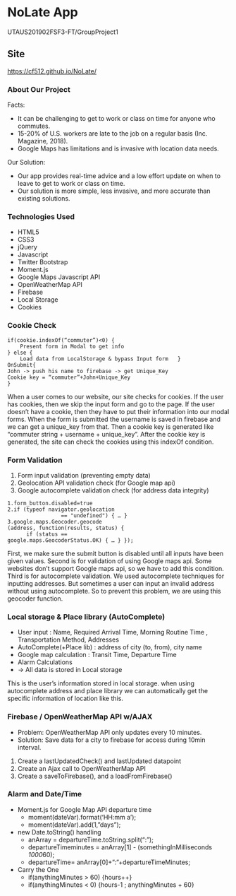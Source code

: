# NoLate App
UTAUS201902FSF3-FT/GroupProject1

## Site
https://cf512.github.io/NoLate/

### About Our Project

Facts:
* It can be challenging to get to work or class on time for anyone who commutes.
* 15-20% of U.S. workers are late to the job on a regular basis (Inc. Magazine, 2018).
* Google Maps has limitations and is invasive with location data needs.

Our Solution:
* Our app provides real-time advice and a low effort update on when to leave to get to work or class on time.
* Our solution is more simple, less invasive, and more accurate than existing solutions.

### Technologies Used

* HTML5
* CSS3
* jQuery
* Javascript
* Twitter Bootstrap
* Moment.js
* Google Maps Javascript API
* OpenWeatherMap API
* Firebase
* Local Storage
* Cookies

### Cookie Check

```
if(cookie.indexOf(“commuter”)<0) {
	Present form in Modal to get info
} else {
	Load data from LocalStorage & bypass Input form   } 
OnSubmit{
John -> push his name to firebase -> get Unique_Key
Cookie key = “commuter”+John+Unique_Key
}
```

When a user comes to our website, our site checks for cookies. If the user has cookies, then we skip the input form and go to the page. If the user doesn’t have a cookie, then they have to put 
their information into our modal forms. When the form is submitted the username is saved in firebase and we can get a unique_key from that. Then a cookie key is generated like “commuter string + 
username + unique_key”. After the cookie key is generated, the site can check the cookies using this indexOf condition.

### Form Validation

1. Form input validation (preventing empty data) 
2. Geolocation API validation check (for Google map api)
3. Google autocomplete validation check (for address data integrity)

```
1.form_button.disabled=true
2.if (typeof navigator.geolocation 
                 == "undefined") { … }
3.google.maps.Geocoder.geocode
(address, function(results, status) {
      if (status == 
google.maps.GeocoderStatus.OK) { … } });
```

First, we make sure the submit button is disabled until all inputs have been given values. 
Second is for validation of using Google maps api. Some websites don’t support Google maps api, so we have to add this condition.
Third is for autocomplete validation. We used autocomplete techniques for inputting addresses. But sometimes a user can input an invalid address without using autocomplete. So to prevent this 
problem, we are using this geocoder function.

### Local storage & Place library (AutoComplete)

* User input : Name, Required Arrival Time, Morning Routine Time , Transportation Method, Addresses
* AutoComplete(+Place lib) : address of city (to, from), city name
* Google map calculation : Transit Time, Departure Time
* Alarm Calculations
* → All data is stored in Local storage

This is the user’s information stored in local storage. when using autocomplete address and place library we can automatically get the specific information of location like this.

### Firebase / OpenWeatherMap API w/AJAX

* Problem: OpenWeatherMap API only updates every 10 minutes.
* Solution: Save data for a city to firebase for access during 10min interval.

1. Create a lastUpdatedCheck() and lastUpdated datapoint
2. Create an Ajax call to OpenWeatherMap API
3. Create a saveToFirebase(), and a loadFromFirebase()

### Alarm and Date/Time

* Moment.js for Google Map API departure time
  * moment(dateVar).format(‘HH:mm a’);
  * moment(dateVar).add(1,”days”);
* new Date.toString() handling
  * anArray = departureTime.toString.split(“:”);
  * departureTimeminutes = anArray[1] - (somethingInMilliseconds *1000*60);
  * departureTime= anArray[0]+”:”+departureTimeMinutes;
* Carry the One
  * if(anythingMinutes > 60) {hours++}
  * if(anythingMinutes < 0) {hours-1 ; anythingMinutes + 60}
